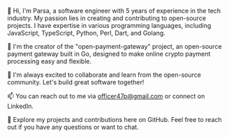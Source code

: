 👋 Hi, I'm Parsa, a software engineer with 5 years of experience in the tech industry. My passion lies in creating and contributing to open-source projects. I have expertise in various programming languages, including JavaScript, TypeScript, Python, Perl, Dart, and Golang.

🚀 I'm the creator of the "open-payment-gateway" project, an open-source payment gateway built in Go, designed to make online crypto payment processing easy and flexible.

🌟 I'm always excited to collaborate and learn from the open-source community. Let's build great software together!

📫 You can reach out to me via officer47p@gmail.com or connect on LinkedIn.

🔗 Explore my projects and contributions here on GitHub. Feel free to reach out if you have any questions or want to chat.







<!--
**officer47p/officer47p** is a ✨ _special_ ✨ repository because its `README.md` (this file) appears on your GitHub profile.
### Hi there 👋
Here are some ideas to get you started:

- 🔭 I’m currently working on ...
- 🌱 I’m currently learning ...
- 👯 I’m looking to collaborate on ...
- 🤔 I’m looking for help with ...
- 💬 Ask me about ...
- 📫 How to reach me: ...
- 😄 Pronouns: ...
- ⚡ Fun fact: ...
-->
